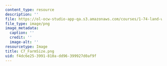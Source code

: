 ```yaml
---
content_type: resource
description: ''
file: https://ol-ocw-studio-app-qa.s3.amazonaws.com/courses/1-74-land-water-food-and-climate-fall-2020/f4dc6e253991810add96399927d0af9f_C7_FarmSize.png
file_type: image/png
image_metadata:
  caption: ''
  credit: ''
  image-alt: ''
resourcetype: Image
title: C7_FarmSize.png
uid: f4dc6e25-3991-810a-dd96-399927d0af9f
---
```

